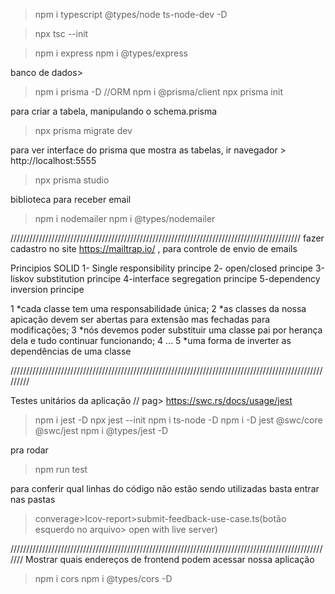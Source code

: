 > npm i typescript @types/node ts-node-dev -D

> npx tsc --init

> npm i express
> npm i @types/express

banco de dados>

> npm i prisma -D //ORM
> npm i @prisma/client
> npx prisma init

para criar a tabela, manipulando o schema.prisma

> npx prisma migrate dev

para ver interface do prisma que mostra as tabelas, ir navegador > http://localhost:5555

> npx prisma studio

biblioteca para receber email

> npm i nodemailer
> npm i @types/nodemailer

////////////////////////////////////////////////////////////////////////////////////////////
fazer cadastro no site https://mailtrap.io/ , para controle de envio de emails

Principios SOLID
1- Single responsibility principe
2- open/closed principe
3-liskov substitution principe
4-interface segregation principe
5-dependency inversion principe

1 *cada classe tem uma responsabilidade única;
2 *as classes da nossa apicação devem ser abertas para extensão mas fechadas para modificações;
3 *nós devemos poder substituir uma classe pai por herança dela e tudo continuar funcionando;
4 ...
5 *uma forma de inverter as dependências de uma classe

/////////////////////////////////////////////////////////////////////////////////////////////////////////

Testes unitários da aplicação // pag> https://swc.rs/docs/usage/jest

> npm i jest -D
> npx jest --init
> npm i ts-node -D
> npm i -D jest @swc/core @swc/jest
> npm i @types/jest -D

pra rodar

> npm run test

para conferir qual linhas do código não estão sendo utilizadas basta entrar nas pastas

> converage>Icov-report>submit-feedback-use-case.ts(botão esquerdo no arquivo> open with live server)

///////////////////////////////////////////////////////////////////////////////////////////////////////
Mostrar quais endereços de frontend podem acessar nossa aplicação

> npm i cors
> npm i @types/cors -D
